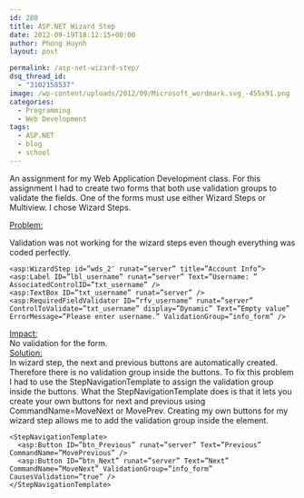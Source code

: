 ```yaml
---
id: 280
title: ASP.NET Wizard Step
date: 2012-09-19T18:12:15+00:00
author: Phong Huynh
layout: post

permalink: /asp-net-wizard-step/
dsq_thread_id:
  - "3102158537"
image: /wp-content/uploads/2012/09/Microsoft_wordmark.svg_-455x91.png
categories:
  - Programming
  - Web Development
tags:
  - ASP.NET
  - blog
  - school
---
```

An assignment for my Web Application Development class. For this assignment I had to create two forms that both use validation groups to validate the fields. One of the forms must use either Wizard Steps or Multiview. I chose Wizard Steps.

<span style="text-decoration: underline;">Problem:</span>

Validation was not working for the wizard steps even though everything was coded perfectly.

```
<asp:WizardStep id=”wds_2″ runat=”server” title=”Account Info”>
<asp:Label ID=”lbl_username” runat=”server” Text=”Username: ” AssociatedControlID=”txt_username” />
<asp:TextBox ID=”txt_username” runat=”server” />
<asp:RequiredFieldValidator ID=”rfv_username” runat=”server” ControlToValidate=”txt_username” display=”Dynamic” Text=”Empty value” ErrorMessage=”Please enter username.” ValidationGroup=”info_form” />
```

<div>
  <span style="text-decoration: underline;">Impact:</span>
</div>

<div>
  No validation for the form.
</div>

<div>
</div>

<div>
  <span style="text-decoration: underline;">Solution:</span>
</div>

<div>
  In wizard step, the next and previous buttons are automatically created. Therefore there is no validation group inside the buttons. To fix this problem I had to use the StepNavigationTemplate to assign the validation group inside the buttons. What the StepNavigationTemplate does is that it lets you create your own buttons for next and previous using CommandName=MoveNext or MovePrev. Creating my own buttons for my wizard step allows me to add the validation group inside the element.
</div>

```
<StepNavigationTemplate>
  <asp:Button ID=”btn_Previous” runat=”server” Text=”Previous” CommandName=”MovePrevious” />
  <asp:Button ID=”btn_Next” runat=”server” Text=”Next” CommandName=”MoveNext” ValidationGroup=”info_form”  CausesValidation=”true” />
</StepNavigationTemplate>
```
